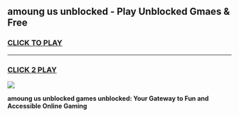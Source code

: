 
## amoung us unblocked - Play Unblocked Gmaes & Free
<h3>
<a href="https://news.freeplayer.one?title=amoung_us_unblocked&ref=16F">CLICK TO PLAY</a></h3>
<hr>

<h3>
<a href="https://news.freeplayer.one?title=amoung_us_unblocked&ref=16F">CLICK 2 PLAY</a>
  
</h3>

<a href="https://news.freeplayer.one?title=amoung_us_unblocked&ref=16F/"><img src="https://clearcache.store/games.png"></a>


**amoung us unblocked games unblocked: Your Gateway to Fun and Accessible Online Gaming**

